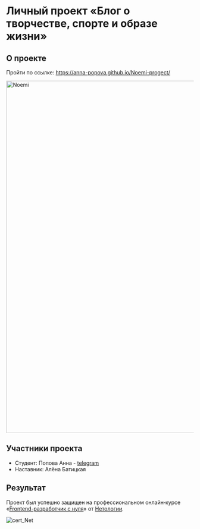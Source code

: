 # Личный проект «Блог о творчестве, спорте и образе жизни» 

## О проекте

Пройти по ссылке: https://anna-popova.github.io/Noemi-progect/

<img width="947" alt="Noemi" src="https://user-images.githubusercontent.com/61383401/153172734-64b4d3e2-0b3a-48c4-8be3-7f52c8f706b0.png">

## Участники проекта

* Студент: Попова Анна - [telegram](https://t.me/naprimer_anika)
* Наставник: Алёна Батицкая

## Результат

Проект был успешно защищен на профессиональном онлайн‑курсе «[Frontend-разработчик с нуля](https://netology.ru/programs/front-end#/)» от [Нетологии](https://netology.ru/).

![cert_Net](https://user-images.githubusercontent.com/61383401/153174911-0076abf6-4179-448b-b9bd-72988658724a.JPG)
